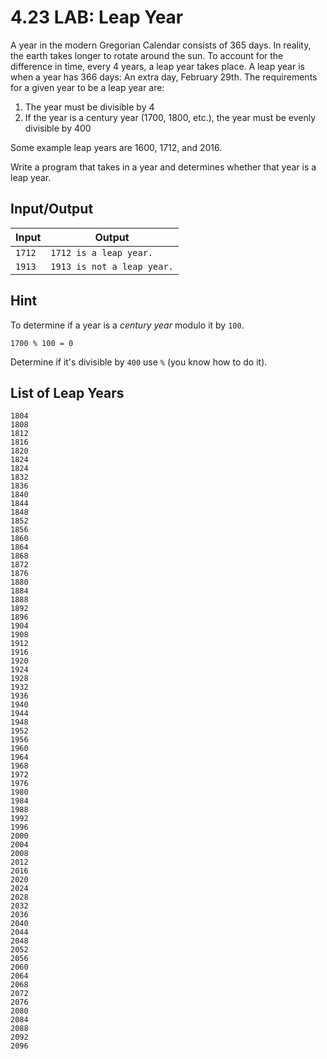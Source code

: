 # 4.23 LAB: Leap Year
A year in the modern Gregorian Calendar consists of 365 days.
In reality, the earth takes longer to rotate around the sun.
To account for the difference in time, every 4 years, a leap year takes place.
A leap year is when a year has 366 days: An extra day, February 29th.
The requirements for a given year to be a leap year are:

1. The year must be divisible by 4
2. If the year is a century year (1700, 1800, etc.), the year must be evenly divisible by 400

Some example leap years are 1600, 1712, and 2016.

Write a program that takes in a year and determines whether that year is a leap year.

## Input/Output
Input | Output
--- | ---
`1712` | `1712 is a leap year.`
`1913` | `1913 is not a leap year.`

## Hint
To determine if a year is a _century year_ modulo it by `100`.
```
1700 % 100 = 0
```

Determine if it's divisible by `400` use `%` (you know how to do it).

## List of Leap Years
```
1804
1808
1812
1816
1820
1824
1824
1832
1836
1840
1844
1848
1852
1856
1860
1864
1868
1872
1876
1880
1884
1888
1892
1896
1904
1908
1912
1916
1920
1924
1928
1932
1936
1940
1944
1948
1952
1956
1960
1964
1968
1972
1976
1980
1984
1988
1992
1996
2000
2004
2008
2012
2016
2020
2024
2028
2032
2036
2040
2044
2048
2052
2056
2060
2064
2068
2072
2076
2080
2084
2088
2092
2096
```